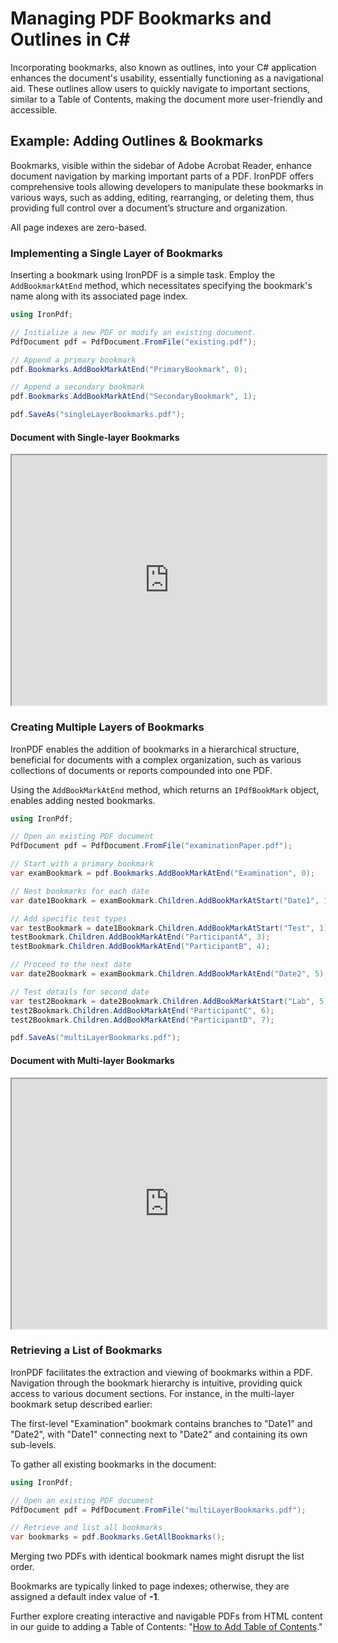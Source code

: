 # Managing PDF Bookmarks and Outlines in C#

Incorporating bookmarks, also known as outlines, into your C# application enhances the document's usability, essentially functioning as a navigational aid. These outlines allow users to quickly navigate to important sections, similar to a Table of Contents, making the document more user-friendly and accessible.

## Example: Adding Outlines & Bookmarks

Bookmarks, visible within the sidebar of Adobe Acrobat Reader, enhance document navigation by marking important parts of a PDF. IronPDF offers comprehensive tools allowing developers to manipulate these bookmarks in various ways, such as adding, editing, rearranging, or deleting them, thus providing full control over a document’s structure and organization.

All page indexes are zero-based.

### Implementing a Single Layer of Bookmarks

Inserting a bookmark using IronPDF is a simple task. Employ the `AddBookmarkAtEnd` method, which necessitates specifying the bookmark's name along with its associated page index.

```cs
using IronPdf;

// Initialize a new PDF or modify an existing document.
PdfDocument pdf = PdfDocument.FromFile("existing.pdf");

// Append a primary bookmark
pdf.Bookmarks.AddBookMarkAtEnd("PrimaryBookmark", 0);

// Append a secondary bookmark
pdf.Bookmarks.AddBookMarkAtEnd("SecondaryBookmark", 1);

pdf.SaveAs("singleLayerBookmarks.pdf");
```

#### Document with Single-layer Bookmarks

<iframe src="https://ironpdf.com/static-assets/pdf/how-to/bookmarks/singleLayerBookmarks.pdf" width="100%" height="400" loading="lazy"></iframe>

### Creating Multiple Layers of Bookmarks

IronPDF enables the addition of bookmarks in a hierarchical structure, beneficial for documents with a complex organization, such as various collections of documents or reports compounded into one PDF.

Using the `AddBookMarkAtEnd` method, which returns an `IPdfBookMark` object, enables adding nested bookmarks.

```cs
using IronPdf;

// Open an existing PDF document
PdfDocument pdf = PdfDocument.FromFile("examinationPaper.pdf");

// Start with a primary bookmark
var examBookmark = pdf.Bookmarks.AddBookMarkAtEnd("Examination", 0);

// Nest bookmarks for each date
var date1Bookmark = examBookmark.Children.AddBookMarkAtStart("Date1", 1);

// Add specific test types
var testBookmark = date1Bookmark.Children.AddBookMarkAtStart("Test", 1);
testBookmark.Children.AddBookMarkAtEnd("ParticipantA", 3);
testBookmark.Children.AddBookMarkAtEnd("ParticipantB", 4);

// Proceed to the next date
var date2Bookmark = examBookmark.Children.AddBookMarkAtEnd("Date2", 5);

// Test details for second date
var test2Bookmark = date2Bookmark.Children.AddBookMarkAtStart("Lab", 5);
test2Bookmark.Children.AddBookMarkAtEnd("ParticipantC", 6);
test2Bookmark.Children.AddBookMarkAtEnd("ParticipantD", 7);

pdf.SaveAs("multiLayerBookmarks.pdf");
```

#### Document with Multi-layer Bookmarks

<iframe src="https://ironpdf.com/static-assets/pdf/how-to/bookmarks/multiLayerBookmarks.pdf" width="100%" height="400" loading="lazy"></iframe>

### Retrieving a List of Bookmarks

IronPDF facilitates the extraction and viewing of bookmarks within a PDF. Navigation through the bookmark hierarchy is intuitive, providing quick access to various document sections. For instance, in the multi-layer bookmark setup described earlier:

The first-level "Examination" bookmark contains branches to "Date1" and "Date2", with "Date1" connecting next to "Date2" and containing its own sub-levels.

To gather all existing bookmarks in the document:

```cs
using IronPdf;

// Open an existing PDF document
PdfDocument pdf = PdfDocument.FromFile("multiLayerBookmarks.pdf");

// Retrieve and list all bookmarks
var bookmarks = pdf.Bookmarks.GetAllBookmarks();
```

Merging two PDFs with identical bookmark names might disrupt the list order.

Bookmarks are typically linked to page indexes; otherwise, they are assigned a default index value of **-1**.

Further explore creating interactive and navigable PDFs from HTML content in our guide to adding a Table of Contents: "[How to Add Table of Contents](https://ironpdf.com/how-to/table-of-contents/)."